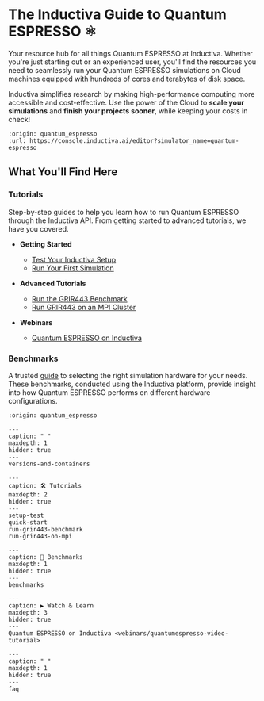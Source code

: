 # The Inductiva Guide to Quantum ESPRESSO ⚛️
Your resource hub for all things Quantum ESPRESSO at Inductiva. Whether you're just starting out or an experienced user, you'll find the resources you need to seamlessly run your Quantum ESPRESSO simulations on Cloud machines equipped with hundreds of cores and terabytes of disk space.

Inductiva simplifies research by making high-performance computing more accessible and cost-effective. Use the power of the Cloud to **scale your simulations** and **finish your projects sooner**, while keeping your costs in check! 

```{python_editor}
:origin: quantum_espresso
:url: https://console.inductiva.ai/editor?simulator_name=quantum-espresso
```

## What You'll Find Here

### Tutorials
Step-by-step guides to help you learn how to run Quantum ESPRESSO through the Inductiva API. From getting started to advanced tutorials, we have you covered.

* **Getting Started**
    - [Test Your Inductiva Setup](setup-test)
    - [Run Your First Simulation](quick-start)

* **Advanced Tutorials**
    - [Run the GRIR443 Benchmark](run-grir443-benchmark)
    - [Run GRIR443 on an MPI Cluster](run-grir443-on-mpi)

* **Webinars**
    - [Quantum ESPRESSO on Inductiva](webinars/quantumespresso-video-tutorial)

### Benchmarks
A trusted [guide](benchmarks) to selecting the right simulation hardware for your needs. These benchmarks, conducted using the Inductiva platform, provide insight into how Quantum ESPRESSO performs on different hardware configurations.

```{banner}
:origin: quantum_espresso
```

```{toctree}
---
caption: " "
maxdepth: 1
hidden: true
---
versions-and-containers
```

```{toctree}
---
caption: 🛠️ Tutorials
maxdepth: 2
hidden: true
---
setup-test
quick-start
run-grir443-benchmark
run-grir443-on-mpi
```

```{toctree}
---
caption: 🚀 Benchmarks
maxdepth: 1
hidden: true
---
benchmarks
```

```{toctree}
---
caption: ▶️ Watch & Learn
maxdepth: 3
hidden: true
---
Quantum ESPRESSO on Inductiva <webinars/quantumespresso-video-tutorial>
```

```{toctree}
---
caption: " "
maxdepth: 1
hidden: true
---
faq
```
